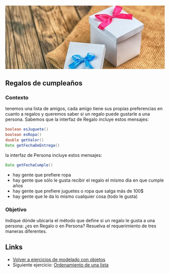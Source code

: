 ![regalos](/images/gifts.jpg)

## Regalos de cumpleaños

### Contexto

tenemos una lista de amigos, cada amigo tiene sus propias preferencias en cuanto a regalos y queremos saber si un regalo puede gustarle a una persona. Sabemos que la interfaz de Regalo incluye estos mensajes:

```java
boolean esJuguete()
boolean esRopa()
double getValor()
Date getFechaDeEntrega()
```

la interfaz de Persona incluye estos mensajes:

```java
Date getFechaCumple()
```

- hay gente que prefiere ropa
- hay gente que sólo le gusta recibir el regalo el mismo día en que cumple años
- hay gente que prefiere juguetes o ropa que salga más de 100$
- hay gente que le da lo mismo cualquier cosa (todo le gusta)

### Objetivo

Indique dónde ubicaría el método que define si un regalo le gusta a una persona: ¿es en Regalo o en Persona? Resuelva el requerimiento de tres maneras diferentes.

## Links

- [Volver a ejercicios de modelado con objetos](index.md)
- Siguiente ejercicio: [Ordenamiento de una lista](orden_lista.md)

